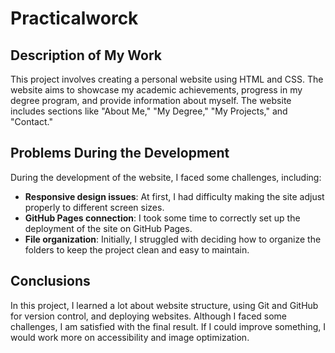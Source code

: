 # Practicalworck

## Description of My Work
This project involves creating a personal website using HTML and CSS. The website aims to showcase my academic achievements, progress in my degree program, and provide information about myself. The website includes sections like "About Me," "My Degree," "My Projects," and "Contact."

## Problems During the Development
During the development of the website, I faced some challenges, including:
- **Responsive design issues**: At first, I had difficulty making the site adjust properly to different screen sizes.
- **GitHub Pages connection**: I took some time to correctly set up the deployment of the site on GitHub Pages.
- **File organization**: Initially, I struggled with deciding how to organize the folders to keep the project clean and easy to maintain.

## Conclusions
In this project, I learned a lot about website structure, using Git and GitHub for version control, and deploying websites. Although I faced some challenges, I am satisfied with the final result. If I could improve something, I would work more on accessibility and image optimization.
